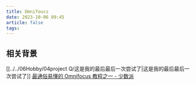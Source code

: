 ```yaml
---
title: Omnifoucs
date: 2023-10-06 09:45
article: false
tags:
---
```

## 相关背景
[[../../06Hobby/04project Q/这是我的最后最后一次尝试了|这是我的最后最后一次尝试了]]
[最通俗易懂的 Omnifocus 教程之一 - 少数派](https://sspai.com/post/76671)
